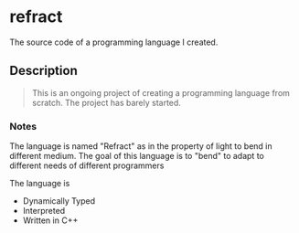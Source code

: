 # refract
The source code of a programming language I created.

## Description

> This is an ongoing project of creating a programming language from scratch. The
> project has barely started. 

### Notes

The language is named "Refract" as in the property of light to bend in different medium.
The goal of this language is to "bend" to adapt to different needs of different programmers

The language is 

- Dynamically Typed
- Interpreted
- Written in C++